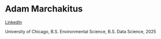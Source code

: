 # Adam Marchakitus

[LinkedIn](https://www.linkedin.com/in/marchakitus/)

University of Chicago, B.S. Environmental Science, B.S. Data Science, 2025
